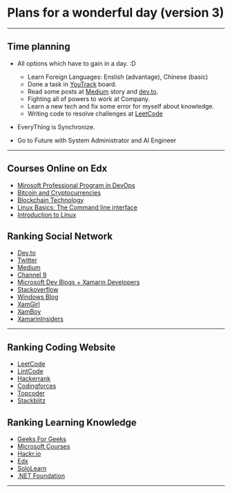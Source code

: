 # Plans for a wonderful day (version 3)

<hr/>

## Time planning

- All options which have to gain in a day. :D 

  - Learn Foreign Languages: Enslish (advantage), Chinese (basic)
  - Done a task in [YouTrack](https://moonsmile-dev.myjetbrains.com) board.
  - Read some posts at [Medium](https://medium.com/) story and [dev.to](https://dev.to/).
  - Fighting all of powers to work at Company.
  - Learn a new tech and fix some error for myself about knowledge.
  - Writing code to resolve challenges at [LeetCode](https://leetcode.com/)

- EveryThing is Synchronize.
- Go to Future with System Administrator and AI Engineer

<hr/>

## Courses Online on Edx

- [Mirosoft Professional Program in DevOps](https://www.edx.org/microsoft-professional-program-devops#edx-product-discovery-cards)
- [Bitcoin and Cryptocurrencies](https://courses.edx.org/courses/course-v1:BerkeleyX+CS198.1x+3T2018/course/)
- [Blockchain Technology](https://courses.edx.org/courses/course-v1:BerkeleyX+CS198.2x+1T2019/course/)
- [Linux Basics: The Command line interface](https://courses.edx.org/courses/course-v1:Dartmouth_IMTx+DART.IMT.C.06+2T2018/course/)
- [Introduction to Linux](https://courses.edx.org/courses/course-v1:LinuxFoundationX+LFS101x+3T2018/course/)

## Ranking Social Network

- [Dev.to](https://dev.to/)
- [Twitter](https://twitter.com/)
- [Medium](https://medium.com/)
- [Channel 9](https://channel9.msdn.com/)
- [Microsoft Dev Blogs + Xamarin Developers](https://devblogs.microsoft.com/)
- [Stackoverflow](https://stackoverflow.com/)
- [Windows Blog](https://blogs.windows.com/)
- [XamGirl](https://xamgirl.com/)
- [XamBoy](https://www.xamboy.com/)
- [XamarinInsiders](https://xamarininsider.com/)

<hr/>

## Ranking Coding Website

- [LeetCode](https://leetcode.com/)
- [LintCode](https://www.lintcode.com/)
- [Hackerrank](https://www.hackerrank.com/)
- [Codingforces](https://codeforces.com/)
- [Topcoder](https://www.topcoder.com/)
- [Stackblitz](https://stackblitz.com/)

## Ranking Learning Knowledge

- [Geeks For Geeks](https://www.geeksforgeeks.org/)
- [Microsoft Courses](https://developer.microsoft.com/en-us/collective/learning/courses)
- [Hackr.io](https://hackr.io)
- [Edx](https://www.edx.org/)
- [SoloLearn](https://www.sololearn.com)
- [.NET Foundation](https://presentations.dotnetfoundation.org/)

<hr/>